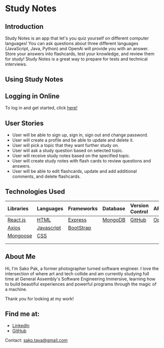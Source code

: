 # Study Notes 

## Introduction

Study Notes is an app that let's you quiz yourself on different computer languages! You can ask questions about three different languages (JavaScript, Java, Python) and OpenAi will provide you with an answer. Store your answers into flashcards, test your knowledge, and review them for study! Study Notes is a great way to prepare for tests and technical interviews.

## Using Study Notes



## Logging in Online
 To log in and get started, click <a href="" target="_blank">here!</a>


## User Stories    

- User will be able to sign up, sign in, sign out and change password.
- User will create a profile and be able to update and delete it.
- User will pick a topic that they want further study on.
- User will ask a study question based on selected topic.
- User will receive study notes based on the specified topic.
- User will create study notes with flash cards to review questions and answers.
- User will be able to edit flashcards, update and add additional comments, and delete flashcards.
  

## Technologies Used

|    Libraries      | Languages        | Frameworks              | Database          | Version Control      | API           |
|:-----------------------------------------|:----------------|:---------------------|:-----------------|:--------------------|:-----------------|
| [React.js](https://reactjs.org/)       |    [HTML](https://developer.mozilla.org/en-US/docs/Web/HTML)        |  [Express](https://expressjs.com/) | [MongoDB](https://www.mongodb.com/)   | [GitHub](https://github.com/) | [OpenAI](https://openai.com/api/)     |
|   [Axios](https://www.npmjs.com/package/axios)        | [Javascript](https://www.javascript.com/)          | [BootStrap](https://getbootstrap.com/)       |           |
|   [Mongoose](https://mongoosejs.com/)         | [CSS](https://developer.mozilla.org/en-US/docs/Web/CSS)          |        |          |
|         |           |        |         |
|          |          |       |         |


## About Me

Hi, I'm Sako Pak, a former photographer turned software engineer.
I love the intersection of where art and tech collide and am currently studying full time at General Assembly's Software Engineering Immersive, learning how to build beautiful experiences and powerful programs through the magic of a machine.

Thank you for looking at my work!  


## Find me at:
- <a href="https://www.linkedin.com/in/sako-pak/" target="_blank">LinkedIn</a>
- <a href="https://github.com/SakoPak" target="_blank">GitHub</a>

Contact: sako.taya@gmail.com
